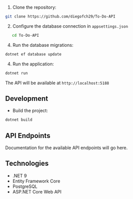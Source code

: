 1. Clone the repository:

```sh
git clone https://github.com/diegofch29/To-Do-API
```


2. Configure the database connection in `appsettings.json`

```sh
   cd To-Do-API
```

4. Run the database migrations:

```sh
dotnet ef database update
```

4. Run the application:

```sh
dotnet run
```

The API will be available at `http://localhost:5188`

## Development

- Build the project:

```sh
dotnet build
```

## API Endpoints

Documentation for the available API endpoints will go here.

## Technologies

- .NET 9
- Entity Framework Core
- PostgreSQL
- ASP.NET Core Web API
